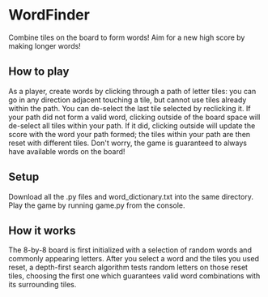# WordFinder 

Combine tiles on the board to form words! Aim for a new high score by making longer words! 

## How to play

As a player, create words by clicking through a path of letter tiles: you can go in any direction adjacent touching a tile, but cannot use tiles already within the path. You can de-select the last tile selected by reclicking it. If your path did not form a valid word, clicking outside of the board space will de-select all tiles within your path. If it did, clicking outside will update the score with the word your path formed; the tiles within your path are then reset with different tiles. Don't worry, the game is guaranteed to always have available words on the board! 

## Setup
Download all the .py files and word_dictionary.txt into the same directory. Play the game by running game.py from the console. 

## How it works

The 8-by-8 board is first initialized with a selection of random words and commonly appearing letters. After you select a word and the tiles you used reset, a depth-first search algorithm tests random letters on those reset tiles, choosing the first one which guarantees valid word combinations with its surrounding tiles. 
